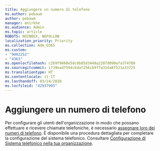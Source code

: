 ```yaml
---
title: Aggiungere un numero di telefono
ms.author: pebaum
author: pebaum
manager: mnirkhe
ms.audience: Admin
ms.topic: article
ROBOTS: NOINDEX, NOFOLLOW
localization_priority: Priority
ms.collection: Adm_O365
ms.custom:
- "9002252"
- "4363"
ms.openlocfilehash: c2b9f9668e5dc8b85d3448a2207d090afa374708
ms.sourcegitcommit: 1739ead7594cbdaf256cb9f7a31da8f521a33725
ms.translationtype: HT
ms.contentlocale: it-IT
ms.lasthandoff: 03/24/2020
ms.locfileid: "42937995"
---
```

# <a name="add-phone-number"></a>Aggiungere un numero di telefono

Per configurare gli utenti dell'organizzazione in modo che possano effettuare e ricevere chiamate telefoniche, è necessario [assegnare loro dei numeri di telefono](https://docs.microsoft.com/MicrosoftTeams/phone-number-calling-plans/port-order-overview). È disponibile una procedura dettagliata per completare la configurazione del sistema telefonico. Consultare [Configurazione di Sistema telefonico nella tua organizzazione](https://docs.microsoft.com/MicrosoftTeams/phone-number-calling-plans/port-order-overview). 
